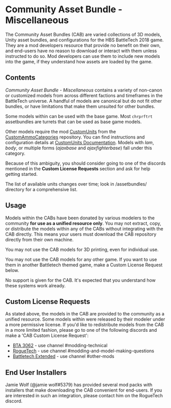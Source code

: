 # Community Asset Bundle - Miscellaneous

The Community Asset Bundles (CAB) are varied collections of 3D models, Unity asset bundles, and configurations for the HBS BattleTech 2018 game. They are a mod developers resource that provide no benefit on their own, and end-users have no reason to download or interact with them unless instructed to do so. Mod developers can use them to include new models into the game, if they understand how assets are loaded by the game.

## Contents

*Community Asset Bundle - Miscellaneous* contains a variety of non-canon or customized models from across different factions and timeframes in the BattleTech universe. A handful of models are canonical but do not fit other bundles, or have limitations that make them unsuited for other bundles. 

Some models within can be used with the base game. Most `chrprftrt` assetbundles are turrets that can be used as base game models. 

Other models require the mod [CustomUnits](https://github.com/BattletechModders/CustomAmmoCategories/CustomUnits/) from the [CustomAmmoCategories](https://github.com/BattletechModders/CustomAmmoCategories/) repository. You can find instructions and configuration details at [CustomUnits Documentation](https://github.com/BattletechModders/CustomAmmoCategories/tree/master/AdditionalFiles/CU). Models with _lam_, _body_, or multiple forms (_ajaxbase_ and _ajaxfighterbase_) fall under this category.

Because of this ambiguity, you should consider going to one of the discords mentioned in the **Custom License Requests** section and ask for help getting started. 

The list of available units changes over time; look in /assetbundles/ directory for a comprehensive list. 

## Usage
Models within the CABs have been donated by various modelers to the community **for use as a unified resource only**. You may not extract, copy, or distribute the models within any of the CABs without integrating with the CAB directly. This means your users must download the CAB repository directly from their own machine. 

You may not use the CAB models for 3D printing, even for individual use. 

You may not use the CAB models for any other game. If you want to use them in another Battletech themed game, make a Custom License Request below.

No support is given for the CAB. It's expected that you understand how these systems work already.

## Custom License Requests

As stated above, the models in the CAB are provided to the community as a unified resource. Some models within were released by their modeler under a more permissive license. If you'd like to redistribute models from the CAB in a more limited fashion, please go to one of the following discords and make a 'CAB Custom License Request':

* [BTA 3062](https://discord.gg/5WyhtRP42j) - use channel #modding-technical 
* [RogueTech](https://discord.gg/roguetech) - use channel #modding-and-model-making-questions 
* [Battletech Extended](https://discord.gg/wDPcwYPC4Q) - use channel #other-mods

## End User Installers

Jamie Wolf (@jamie wolf#5379) has provided several mod packs with installers that make downloading the CAB convenient for end-users. If you are interested in such an integration, please contact him on the RogueTech discord.
